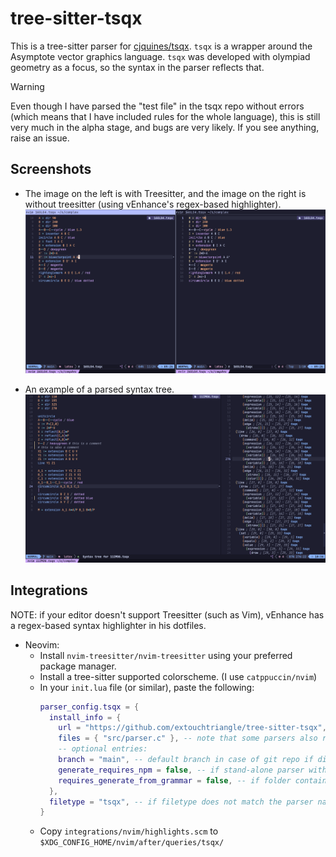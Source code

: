 # tree-sitter-tsqx

This is a tree-sitter parser for
[cjquines/tsqx](https://github.com/cjquines/tsqx).
`tsqx` is a wrapper around the Asymptote
vector graphics language.
`tsqx` was developed with olympiad geometry as a focus,
so the syntax in the parser reflects that.

> [!WARNING]
> Even though I have parsed the "test file" in the tsqx repo without errors
> (which means that I have included rules for the whole language),
> this is still very much in the alpha stage, and bugs are very likely.
> If you see anything, raise an issue.

## Screenshots

- The image on the left is with Treesitter, and the image on the right is
  without treesitter (using vEnhance's regex-based highlighter).
  ![comparison](https://github.com/extouchtriangle/tree-sitter-tsqx/blob/main/demo.png?raw=true)

- An example of a parsed syntax tree.
  ![tree](https://github.com/extouchtriangle/tree-sitter-tsqx/blob/main/tree.png?raw=true)

## Integrations

NOTE: if your editor doesn't support Treesitter (such as Vim),
vEnhance has a regex-based syntax highlighter in his dotfiles.

- Neovim:
  - Install `nvim-treesitter/nvim-treesitter` using
    your preferred package manager.
  - Install a tree-sitter supported colorscheme.
    (I use `catppuccin/nvim`)
  - In your `init.lua` file (or similar),
    paste the following:
    ```lua
    parser_config.tsqx = {
      install_info = {
        url = "https://github.com/extouchtriangle/tree-sitter-tsqx", -- local path or git repo
        files = { "src/parser.c" }, -- note that some parsers also require src/scanner.c or src/scanner.cc
        -- optional entries:
        branch = "main", -- default branch in case of git repo if different from master
        generate_requires_npm = false, -- if stand-alone parser without npm dependencies
        requires_generate_from_grammar = false, -- if folder contains pre-generated src/parser.c
      },
      filetype = "tsqx", -- if filetype does not match the parser name
    }
    ```
  - Copy `integrations/nvim/highlights.scm` to
    `$XDG_CONFIG_HOME/nvim/after/queries/tsqx/`
